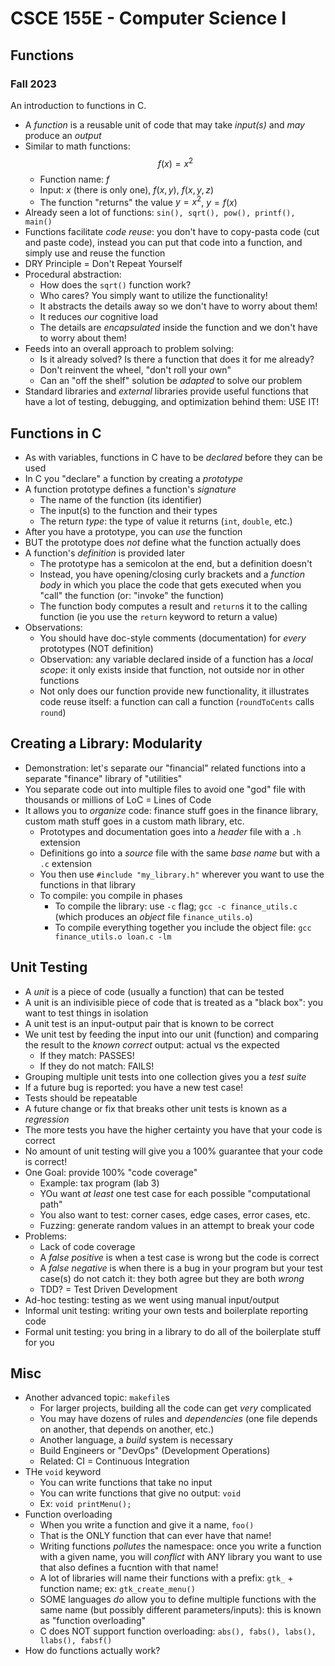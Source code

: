 
# CSCE 155E - Computer Science I
## Functions
### Fall 2023

An introduction to functions in C.

* A *function* is a reusable unit of code that may take *input(s)* and *may* produce an *output*
* Similar to math functions:
  $$f(x) = x^2$$
  * Function name: $f$
  * Input: $x$ (there is only one), $f(x, y)$, $f(x, y, z)$
  * The function "returns" the value $y = x^2$, $y = f(x)$
* Already seen a lot of functions: `sin(), sqrt(), pow(), printf(), main()`
* Functions facilitate *code reuse*: you don't have to copy-pasta code (cut and paste code), instead you can put that code into a function, and simply use and reuse the function
* DRY Principle = Don't Repeat Yourself
* Procedural abstraction:
  * How does the `sqrt()` function work?
  * Who cares?  You simply want to utilize the functionality!
  * It abstracts the details away so we don't have to worry about them!
  * It reduces *our* cognitive load
  * The details are *encapsulated* inside the function and we don't have to worry about them!
* Feeds into an overall approach to problem solving:
  * Is it already solved?  Is there a function that does it for me already?
  * Don't reinvent the wheel, "don't roll your own"
  * Can an "off the shelf" solution be *adapted* to solve our problem
* Standard libraries and *external* libraries provide useful functions that have a lot of testing, debugging, and optimization behind them: USE IT!

## Functions in C

* As with variables, functions in C have to be *declared* before they can be used
* In C you "declare" a function by creating a *prototype*
* A function prototype defines a function's *signature*
  * The name of the function (its identifier)
  * The input(s) to the function and their types
  * The return *type*: the type of value it returns (`int`, `double`, etc.)
* After you have a prototype, you can *use* the function
* BUT the prototype does *not* define what the function actually does
* A function's *definition* is provided later
  * The prototype has a semicolon at the end, but a definition doesn't
  * Instead, you have opening/closing curly brackets and a *function body* in which you place the code that gets executed when you "call" the function (or: "invoke" the function)
  * The function body computes a result and `return`s it to the calling function (ie you use the `return` keyword to return a value)
* Observations:
  * You should have doc-style comments (documentation) for *every* prototypes (NOT definition)
  * Observation: any variable declared inside of a function has a *local scope*: it only exists inside that function, not outside nor in other functions
  * Not only does our function provide new functionality, it illustrates code reuse itself: a function can call a function (`roundToCents` calls `round`)

## Creating a Library: Modularity

* Demonstration: let's separate our "financial" related functions into a separate "finance" library of "utilities"
* You separate code out into multiple files to avoid one "god" file with thousands or millions of LoC = Lines of Code
* It allows you to *organize* code: finance stuff goes in the finance library, custom math stuff goes in a custom math library, etc.
  * Prototypes and documentation goes into a *header* file with a `.h` extension
  * Definitions go into a *source* file with the same *base name* but with a `.c` extension
  * You then use `#include "my_library.h"` wherever you want to use the functions in that library
  * To compile: you compile in phases
    * To compile the library: use `-c` flag; `gcc -c finance_utils.c` (which produces an *object* file `finance_utils.o`)
    * To compile everything together you include the object file:
    `gcc finance_utils.o loan.c -lm`

## Unit Testing

* A *unit* is a piece of code (usually a function) that can be tested
* A unit is an indivisible piece of code that is treated as a "black box": you want to test things in isolation
* A unit test is an input-output pair that is known to be correct
* We unit test by feeding the input into our unit (function) and comparing the result to the *known correct* output: actual vs the expected
  * If they match: PASSES!
  * If they do not match: FAILS!
* Grouping multiple unit tests into one collection gives you a *test suite*
* If a future bug is reported: you have a new test case!
* Tests should be repeatable
* A future change or fix that breaks other unit tests is known as a *regression*
* The more tests you have the higher certainty you have that your code is correct
* No amount of unit testing will give you a 100% guarantee that your code is correct!
* One Goal: provide 100% "code coverage"
  * Example: tax program (lab 3)
  * YOu want *at least* one test case for each possible "computational path"
  * You also want to test: corner cases, edge cases, error cases, etc.
  * Fuzzing: generate random values in an attempt to break your code
* Problems:
  * Lack of code coverage
  * A *false positive* is when a test case is wrong but the code is correct
  * A *false negative* is when there is a bug in your program but your test case(s) do not catch it: they both agree but they are both *wrong*
  * TDD? = Test Driven Development
* Ad-hoc testing: testing as we went using manual input/output
* Informal unit testing: writing your own tests and boilerplate reporting code
* Formal unit testing: you bring in a library to do all of the boilerplate stuff for you

## Misc

* Another advanced topic: `makefile`s
  * For larger projects, building all the code can get *very* complicated
  * You may have dozens of rules and *dependencies* (one file depends on another, that depends on another, etc.)
  * Another language, a *build* system is necessary
  * Build Engineers or "DevOps" (Development Operations)
  * Related: CI = Continuous Integration
* THe `void` keyword
  * You can write functions that take no input
  * You can write functions that give no output: `void`
  * Ex: `void printMenu();`
* Function overloading
  * When you write a function and give it a name, `foo()`
  * That is the ONLY function that can ever have that name!
  * Writing functions *pollutes* the namespace: once you write a function with a given name, you will *conflict* with ANY library you want to use that also defines a fucntion with that name!
  * A lot of libraries will name their functions with a prefix: `gtk_` + function name; ex: `gtk_create_menu()`
  * SOME languages *do* allow you to define multiple functions with the same name (but possibly different parameters/inputs): this is known as "function overloading"
  * C does NOT support function overloading: `abs(), fabs(), labs(), llabs(), fabsf()`
* How do functions actually work?

```text













```
